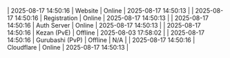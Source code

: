 | 2025-08-17 14:50:16 | Website | Online | 2025-08-17 14:50:13 |
| 2025-08-17 14:50:16 | Registration | Online | 2025-08-17 14:50:13 |
| 2025-08-17 14:50:16 | Auth Server | Online | 2025-08-17 14:50:13 |
| 2025-08-17 14:50:16 | Kezan (PvE) | Offline | 2025-08-03 17:58:02 |
| 2025-08-17 14:50:16 | Gurubashi (PvP) | Offline | N/A |
| 2025-08-17 14:50:16 | Cloudflare | Online | 2025-08-17 14:50:13 |
